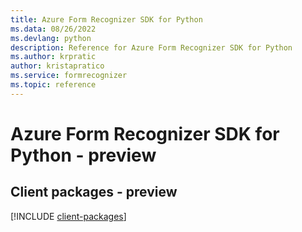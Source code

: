 ```yaml
---
title: Azure Form Recognizer SDK for Python
ms.data: 08/26/2022
ms.devlang: python
description: Reference for Azure Form Recognizer SDK for Python
ms.author: krpratic
author: kristapratico
ms.service: formrecognizer
ms.topic: reference
---
```

# Azure Form Recognizer SDK for Python - preview

## Client packages - preview
[!INCLUDE [client-packages](form-recognizer-client-index.md)]